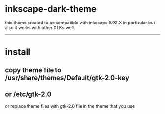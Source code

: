 # inkscape-dark-theme
this theme created to be compatible with inkscape 0.92.X in particular but also it works with other GTKs well.
__________
# install 
copy theme file to  /usr/share/themes/Default/gtk-2.0-key 
------------------------------------------------------------------
or  /etc/gtk-2.0  
------------------------------------------------------------------
or replace theme files with gtk-2.0 file in the theme that you use 
